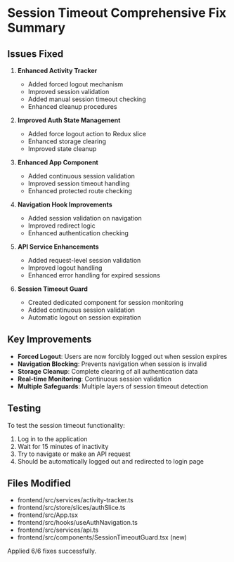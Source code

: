 # Session Timeout Comprehensive Fix Summary

## Issues Fixed

1. **Enhanced Activity Tracker**
   - Added forced logout mechanism
   - Improved session validation
   - Added manual session timeout checking
   - Enhanced cleanup procedures

2. **Improved Auth State Management**
   - Added force logout action to Redux slice
   - Enhanced storage clearing
   - Improved state cleanup

3. **Enhanced App Component**
   - Added continuous session validation
   - Improved session timeout handling
   - Enhanced protected route checking

4. **Navigation Hook Improvements**
   - Added session validation on navigation
   - Improved redirect logic
   - Enhanced authentication checking

5. **API Service Enhancements**
   - Added request-level session validation
   - Improved logout handling
   - Enhanced error handling for expired sessions

6. **Session Timeout Guard**
   - Created dedicated component for session monitoring
   - Added continuous session validation
   - Automatic logout on session expiration

## Key Improvements

- **Forced Logout**: Users are now forcibly logged out when session expires
- **Navigation Blocking**: Prevents navigation when session is invalid
- **Storage Cleanup**: Complete clearing of all authentication data
- **Real-time Monitoring**: Continuous session validation
- **Multiple Safeguards**: Multiple layers of session timeout detection

## Testing

To test the session timeout functionality:

1. Log in to the application
2. Wait for 15 minutes of inactivity
3. Try to navigate or make an API request
4. Should be automatically logged out and redirected to login page

## Files Modified

- frontend/src/services/activity-tracker.ts
- frontend/src/store/slices/authSlice.ts
- frontend/src/App.tsx
- frontend/src/hooks/useAuthNavigation.ts
- frontend/src/services/api.ts
- frontend/src/components/SessionTimeoutGuard.tsx (new)

Applied 6/6 fixes successfully.

